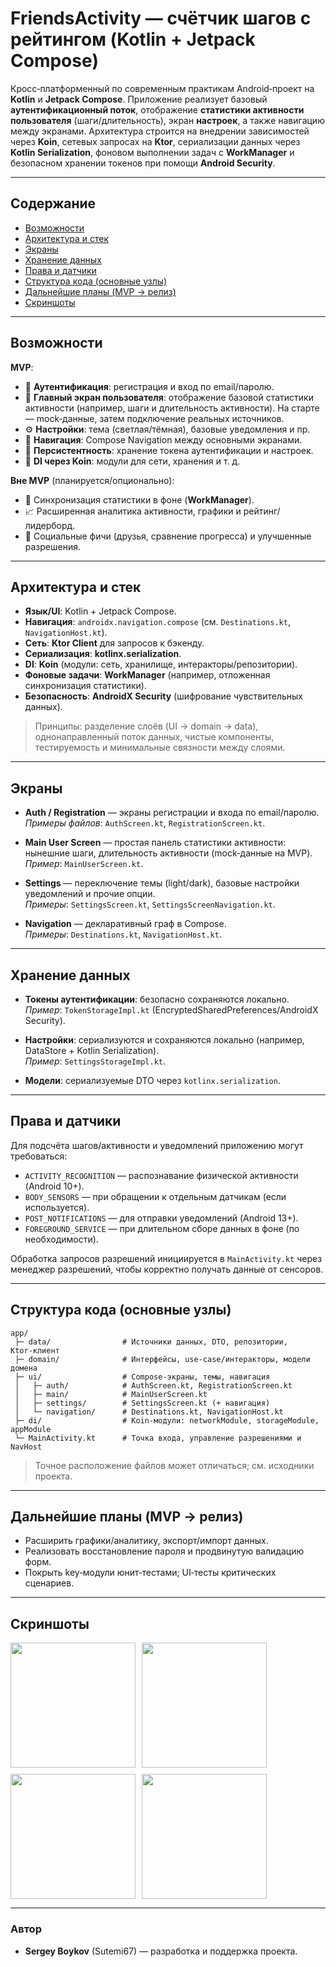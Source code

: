 # FriendsActivity — счётчик шагов с рейтингом (Kotlin + Jetpack Compose)

Кросс‑платформенный по современным практикам Android‑проект на **Kotlin** и **Jetpack Compose**.
Приложение реализует базовый **аутентификационный поток**, отображение **статистики активности
пользователя** (шаги/длительность), экран **настроек**, а также навигацию между экранами.
Архитектура строится на внедрении зависимостей через **Koin**, сетевых запросах на **Ktor**,
сериализации данных через **Kotlin Serialization**, фоновом выполнении задач с **WorkManager** и
безопасном хранении токенов при помощи **Android Security**.

---

## Содержание

- [Возможности](#возможности)
- [Архитектура и стек](#архитектура-и-стек)
- [Экраны](#экраны)
- [Хранение данных](#хранение-данных)
- [Права и датчики](#права-и-датчики)
- [Структура кода (основные узлы)](#структура-кода-основные-узлы)
- [Дальнейшие планы (MVP → релиз)](#дальнейшие-планы-mvp--релиз)
- [Скриншоты](#скриншоты)

---

## Возможности

**MVP**:

- 🔐 **Аутентификация**: регистрация и вход по email/паролю.
- 👣 **Главный экран пользователя**: отображение базовой статистики активности (например, шаги и
  длительность активности). На старте — mock‑данные, затем подключение реальных источников.
- ⚙️ **Настройки**: тема (светлая/тёмная), базовые уведомления и пр.
- 🧭 **Навигация**: Compose Navigation между основными экранами.
- 💾 **Персистентность**: хранение токена аутентификации и настроек.
- 🧩 **DI через Koin**: модули для сети, хранения и т. д.

**Вне MVP** (планируется/опционально):

- 📶 Синхронизация статистики в фоне (**WorkManager**).
- 📈 Расширенная аналитика активности, графики и рейтинг/лидерборд.
- 🙌 Социальные фичи (друзья, сравнение прогресса) и улучшенные разрешения.

---

## Архитектура и стек

- **Язык/UI**: Kotlin + Jetpack Compose.
- **Навигация**: `androidx.navigation.compose` (см. `Destinations.kt`, `NavigationHost.kt`).
- **Сеть**: **Ktor Client** для запросов к бэкенду.
- **Сериализация**: **kotlinx.serialization**.
- **DI**: **Koin** (модули: сеть, хранилище, интеракторы/репозитории).
- **Фоновые задачи**: **WorkManager** (например, отложенная синхронизация статистики).
- **Безопасность**: **AndroidX Security** (шифрование чувствительных данных).

> Принципы: разделение слоёв (UI → domain → data), однонаправленный поток данных, чистые компоненты,
> тестируемость и минимальные связности между слоями.

---

## Экраны

- **Auth / Registration** — экраны регистрации и входа по email/паролю.  
  _Примеры файлов_: `AuthScreen.kt`, `RegistrationScreen.kt`.

- **Main User Screen** — простая панель статистики активности: нынешние шаги, длительность
  активности (mock‑данные на MVP).  
  _Пример_: `MainUserScreen.kt`.

- **Settings** — переключение темы (light/dark), базовые настройки уведомлений и прочие опции.  
  _Примеры_: `SettingsScreen.kt`, `SettingsScreenNavigation.kt`.

- **Navigation** — декларативный граф в Compose.  
  _Примеры_: `Destinations.kt`, `NavigationHost.kt`.

---

## Хранение данных

- **Токены аутентификации**: безопасно сохраняются локально.  
  _Пример_: `TokenStorageImpl.kt` (EncryptedSharedPreferences/AndroidX Security).

- **Настройки**: сериализуются и сохраняются локально (например, DataStore + Kotlin
  Serialization).  
  _Пример_: `SettingsStorageImpl.kt`.

- **Модели**: сериализуемые DTO через `kotlinx.serialization`.

---

## Права и датчики

Для подсчёта шагов/активности и уведомлений приложению могут требоваться:

- `ACTIVITY_RECOGNITION` — распознавание физической активности (Android 10+).
- `BODY_SENSORS` — при обращении к отдельным датчикам (если используется).
- `POST_NOTIFICATIONS` — для отправки уведомлений (Android 13+).
- `FOREGROUND_SERVICE` — при длительном сборе данных в фоне (по необходимости).

Обработка запросов разрешений инициируется в `MainActivity.kt` через менеджер разрешений, чтобы
корректно получать данные от сенсоров.

---

## Структура кода (основные узлы)

```text
app/
 ├─ data/                # Источники данных, DTO, репозитории, Ktor‑клиент
 ├─ domain/              # Интерфейсы, use‑case/интеракторы, модели домена
 ├─ ui/                  # Compose‑экраны, темы, навигация
 │   ├─ auth/            # AuthScreen.kt, RegistrationScreen.kt
 │   ├─ main/            # MainUserScreen.kt
 │   ├─ settings/        # SettingsScreen.kt (+ навигация)
 │   └─ navigation/      # Destinations.kt, NavigationHost.kt
 ├─ di/                  # Koin‑модули: networkModule, storageModule, appModule
 └─ MainActivity.kt      # Точка входа, управление разрешениями и NavHost
```

> Точное расположение файлов может отличаться; см. исходники проекта.

---

## Дальнейшие планы (MVP → релиз)

- Расширить графики/аналитику, экспорт/импорт данных.
- Реализовать восстановление пароля и продвинутую валидацию форм.
- Покрыть key‑модули юнит‑тестами; UI‑тесты критических сценариев.

---

## Скриншоты

<div style="display: flex; gap: 10px; flex-wrap: wrap;">
<img src="https://github.com/user-attachments/assets/53d25210-bdcf-4388-886a-da8b1bfe49b5"  width="200" style="height: auto"/>
<img src="https://github.com/user-attachments/assets/f1665a7b-b5f7-419f-ba44-27aaaba784ff" width="200" style="height: auto"/>
<img  src="https://github.com/user-attachments/assets/c7735e9d-8cca-4667-b092-57fc9b386d53"  width="200" style="height: auto"/>
<img  src="https://github.com/user-attachments/assets/ac41abf6-6d94-4e97-8b91-6ddf32de82c0"  width="200" style="height: auto"/>
</div>

---

### Автор

- **Sergey Boykov** (Sutemi67) — разработка и поддержка проекта.



